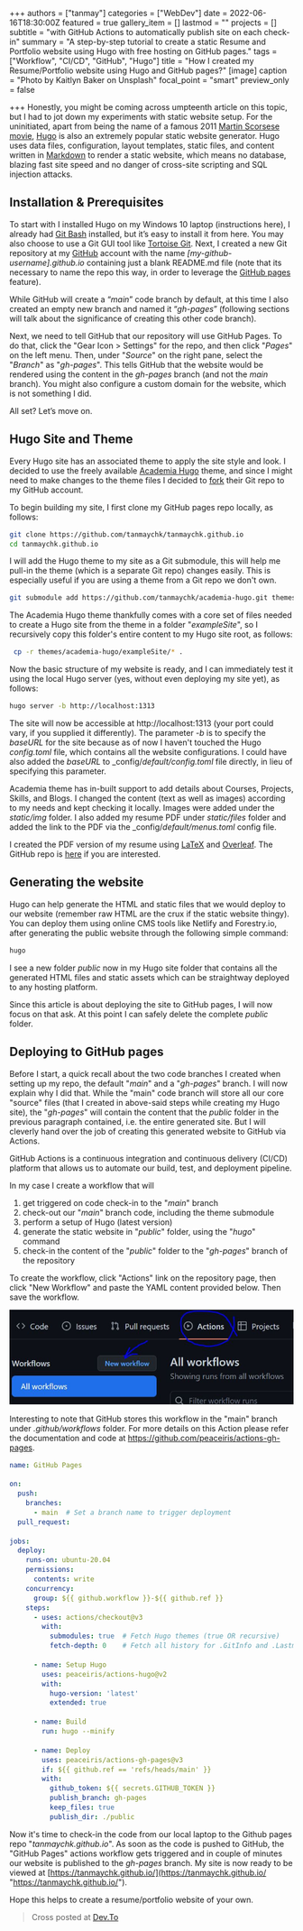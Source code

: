 +++
authors = ["tanmay"]
categories = ["WebDev"]
date = 2022-06-16T18:30:00Z
featured = true
gallery_item = []
lastmod = ""
projects = []
subtitle = "with GitHub Actions to automatically publish site on each check-in"
summary = "A step-by-step tutorial to create a static Resume and Portfolio website using Hugo with free hosting on GitHub pages."
tags = ["Workflow", "CI/CD", "GitHub", "Hugo"]
title = "How I created my Resume/Portfolio website using Hugo and GitHub pages?"
[image]
caption = "Photo by Kaitlyn Baker on Unsplash"
focal_point = "smart"
preview_only = false

+++
Honestly, you might be coming across umpteenth article on this topic, but I had to jot down my experiments with static website setup. For the uninitiated, apart from being the name of a famous 2011 [Martin Scorsese movie](https://en.wikipedia.org/wiki/Hugo_(film)), [Hugo](https://gohugo.io/) is also an extremely popular static website generator. Hugo uses data files, configuration, layout templates, static files, and content written in [Markdown](https://en.wikipedia.org/wiki/Markdown "Markdown") to render a static website, which means no database, blazing fast site speed and no danger of cross-site scripting and SQL injection attacks.

## Installation & Prerequisites

To start with I installed Hugo on my Windows 10 laptop (instructions here), I already had [Git Bash](https://git-scm.com/download/win) installed, but it’s easy to install it from here. You may also choose to use a Git GUI tool like [Tortoise Git](https://tortoisegit.org/). Next, I created a new Git repository at my [GitHub](https://github.com/) account with the name _\[my-github-username\].github.io_ containing just a blank README.md file (note that its necessary to name the repo this way, in order to leverage the [GitHub pages](https://pages.github.com/) feature).

While GitHub will create a “_main_” code branch by default, at this time I also created an empty new branch and named it “_gh-pages_” (following sections will talk about the significance of creating this other code branch).

Next, we need to tell GitHub that our repository will use GitHub Pages. To do that, click the "Gear Icon > Settings" for the repo, and then click "_Pages_" on the left menu. Then, under "_Source_" on the right pane, select the "_Branch_" as "_gh-pages_". This tells GitHub that the website would be rendered using the content in the _gh-pages_ branch (and not the _main_ branch). You might also configure a custom domain for the website, which is not something I did.

All set? Let’s move on.

## Hugo Site and Theme

Every Hugo site has an associated theme to apply the site style and look. I decided to use the freely available [Academia Hugo](https://github.com/themefisher/academia-hugo) theme, and since I might need to make changes to the theme files I decided to [fork](https://github.com/tanmaychk/academia-hugo) their Git repo to my GitHub account.

To begin building my site, I first clone my GitHub pages repo locally, as follows:

```bash
git clone https://github.com/tanmaychk/tanmaychk.github.io
cd tanmaychk.github.io
```

I will add the Hugo theme to my site as a Git submodule, this will help me pull-in the theme (which is a separate Git repo) changes easily. This is especially useful if you are using a theme from a Git repo we don't own.

```bash
git submodule add https://github.com/tanmaychk/academia-hugo.git themes/academia-hugo
```

The Academia Hugo theme thankfully comes with a core set of files needed to create a Hugo site from the theme in a folder "_exampleSite_", so I recursively copy this folder's entire content to my Hugo site root, as follows:

```bash
 cp -r themes/academia-hugo/exampleSite/* . 
```

Now the basic structure of my website is ready, and I can immediately test it using the local Hugo server (yes, without even deploying my site yet), as follows:

```bash
hugo server -b http://localhost:1313
```

The site will now be accessible at http://localhost:1313 (your port could vary, if you supplied it differently). The parameter _-b_ is to specify the _baseURL_ for the site because as of now I haven't touched the Hugo _config.toml_ file, which contains all the website configurations. I could have also added the _baseURL_ to _config/_default/config.toml_ file directly, in lieu of specifying this parameter.

Academia theme has in-built support to add details about Courses, Projects, Skills, and Blogs. I changed the content (text as well as images) according to my needs and kept checking it locally. Images were added under the _static/img_ folder. I also added my resume PDF under _static/files_ folder and added the link to the PDF via the  _config/_default/menus.toml_ config file.

I created the PDF version of my resume using [LaTeX](https://www.latex-project.org/about/) and [Overleaf](https://www.overleaf.com/). The GitHub repo is [here](https://github.com/tanmaychk/Latex-Resume) if you are interested.

## Generating the website

Hugo can help generate the HTML and static files that we would deploy to our website (remember raw HTML are the crux if the static website thingy). You can deploy them using online CMS tools like Netlify and Forestry.io, after generating the public website through the following simple command:

```bash
hugo
```

I see a new folder _public_ now in my Hugo site folder that contains all the generated HTML files and static assets which can be straightway deployed to any hosting platform.

Since this article is about deploying the site to GitHub pages, I will now focus on that ask. At this point I can safely delete the complete _public_ folder.

## Deploying to GitHub pages

Before I start, a quick recall about the two code branches I created when setting up my repo, the default "_main_" and a "_gh-pages_" branch. I will now explain why I did that. While the "main" code branch will store all our core "source" files (that I created in above-said steps while creating my Hugo site), the "_gh-pages_" will contain the content that the _public_ folder in the previous paragraph contained, i.e. the entire generated site. But I will cleverly hand over the job of creating this generated website to GitHub via Actions.

GitHub Actions is a continuous integration and continuous delivery (CI/CD) platform that allows us to automate our build, test, and deployment pipeline.

In my case I create a workflow that will

1. get triggered on code check-in to the "_main_" branch
2. check-out our "_main_" branch code, including the theme submodule
3. perform a setup of Hugo (latest version)
4. generate the static website in "_public_" folder, using the "_hugo_" command
5. check-in the content of the "_public_" folder to the "_gh-pages_" branch of the repository

To create the workflow, click "Actions" link on the repository page, then click "New Workflow" and paste the YAML content provided below. Then save the workflow.

![GitHub Actions Workflow](/post/hugo/gh-actions.jpg "GitHub Actions Workflow")

Interesting to note that GitHub stores this workflow in the "main" branch under _.github/workflows_ folder. For more details on this Action please refer the documentation and code at https://github.com/peaceiris/actions-gh-pages.

```yaml
name: GitHub Pages

on:
  push:
    branches:
      - main  # Set a branch name to trigger deployment
  pull_request:

jobs:
  deploy:
    runs-on: ubuntu-20.04
    permissions:
      contents: write
    concurrency:
      group: ${{ github.workflow }}-${{ github.ref }}
    steps:
      - uses: actions/checkout@v3
        with:
          submodules: true  # Fetch Hugo themes (true OR recursive)
          fetch-depth: 0    # Fetch all history for .GitInfo and .Lastmod

      - name: Setup Hugo
        uses: peaceiris/actions-hugo@v2
        with:
          hugo-version: 'latest'
          extended: true

      - name: Build
        run: hugo --minify

      - name: Deploy
        uses: peaceiris/actions-gh-pages@v3
        if: ${{ github.ref == 'refs/heads/main' }}
        with:
          github_token: ${{ secrets.GITHUB_TOKEN }}
          publish_branch: gh-pages
          keep_files: true
          publish_dir: ./public
```

Now it's time to check-in the code from our local laptop to the Github pages repo "_tanmaychk.github.io_". As soon as the code is pushed to GitHub, the "GitHub Pages" actions workflow gets triggered and in couple of minutes our website is published to the _gh-pages_ branch. My site is now ready to be viewed at [https://tanmaychk.github.io/](https://tanmaychk.github.io/ "https://tanmaychk.github.io/").

Hope this helps to create a resume/portfolio website of your own.

> Cross posted at [Dev.To](https://dev.to/tanmaychk/how-i-created-my-portfolio-website-using-hugo-and-github-pages-1b89 "Dev.To")